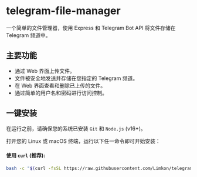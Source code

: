 # telegram-file-manager

一个简单的文件管理器，使用 Express 和 Telegram Bot API 将文件存储在 Telegram 频道中。

## 主要功能

* 通过 Web 界面上传文件。
* 文件被安全地发送并存储在您指定的 Telegram 频道。
* 在 Web 界面查看和删除已上传的文件。
* 通过简单的用户名和密码进行访问控制。

## 一键安装

在运行之前，请确保您的系统已安装 `Git` 和 `Node.js` (v16+)。

打开您的 Linux 或 macOS 终端，运行以下任一命令即可开始安装：

#### 使用 `curl` (推荐):

```bash
bash -c "$(curl -fsSL https://raw.githubusercontent.com/Limkon/telegram-file-manager/master/install.sh)"
